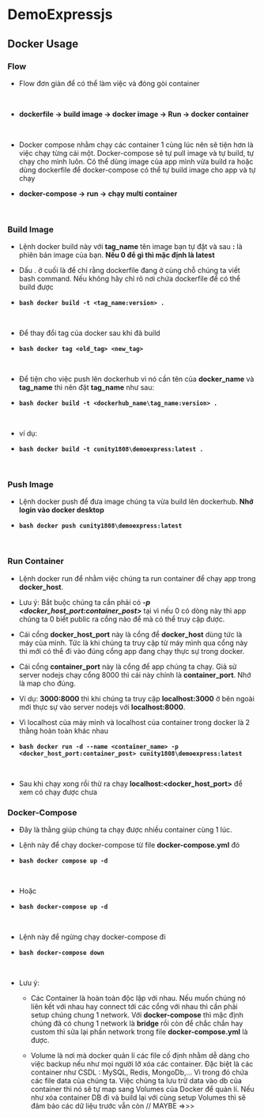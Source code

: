 # DemoExpressjs

## Docker Usage

### Flow

- Flow đơn giản để có thể làm việc và đóng gòi container
<br>

- __dockerfile -> build image -> docker image -> Run -> docker container__
<br>

- Docker compose nhằm chạy các container 1 cùng lúc nên sẽ tiện hơn là việc chạy từng cái một. Docker-compose sẽ tự pull image và tự build, tự chạy cho mình luôn. Có thể dùng image của app mình vừa build ra hoặc dùng dockerfile để docker-compose có thể tự build image cho app và tự chạy

- __docker-compose -> run -> chạy multi container__
<br>

### Build Image
- Lệnh docker build này với __tag_name__ tên image bạn tự đặt và sau __:__ là phiên bản image của bạn. __Nếu 0 để gì thì mặc định là latest__
 
- Dấu . ở cuối là để chỉ rằng dockerfile đang ở cùng chỗ chúng ta viết bash command. Nếu không hãy chỉ rõ nơi chứa dockerfile để có thể build được 

- __```bash docker build -t <tag_name:version> .```__
<br>

- Để thay đổi tag của docker sau khi đã build

- __```bash docker tag <old_tag> <new_tag> ```__
<br>

- Để tiện cho việc push lên dockerhub vì nó cần tên của __docker_name__ và __tag_name__ thì nên đặt __tag_name__ như sau:

- __```bash docker build -t <dockerhub_name\tag_name:version> .```__
<br>

- ví dụ:

- __```bash docker build -t cunity1808\demoexpress:latest .```__
<br>

### Push Image
- Lệnh docker push để đưa image chúng ta vừa build lên dockerhub. __Nhớ login vào docker desktop__

- __```bash docker push cunity1808\demoexpress:latest ```__
<br>

### Run Container
- Lệnh docker run để nhằm việc chúng ta run container để chạy app trong __docker_host__.

- Lưu ý: Bắt buộc chúng ta cần phải có ___-p <docker_host_port:container_post>___ tại vì nếu 0 có dòng này thì app chúng ta 0 biết public ra cổng nào để mà có thể truy cập được.

- Cái cổng __docker_host_port__ này là cổng để __docker_host__ dùng tức là máy của mình. Tức là khi chúng ta truy cập từ máy mình qua cổng này thì mới có thể đi vào đúng cổng app đang chạy thực sự trong docker.

- Cái cổng __container_port__ này là cổng để app chúng ta chạy. Giả sử server nodejs chạy cổng 8000 thì cái này chính là __container_port__. Nhớ là map cho đúng.

- Ví dụ: __3000:8000__ thì khi chúng ta truy cập __localhost:3000__ ở bên ngoài mới thực sự vào server nodejs với __localhost:8000__.

- Vì localhost của máy mình và localhost của container trong docker là 2 thằng hoàn toàn khác nhau

- __```bash docker run -d --name <container_name> -p <docker_host_port:container_post> cunity1808\demoexpress:latest```__
<br>

- Sau khi chạy xong rồi thử ra chạy __localhost:<docker_host_port>__ để xem có chạy được chưa

### Docker-Compose
- Đây là thằng giúp chúng ta chạy được nhiều container cùng 1 lúc.

- Lệnh này để chạy docker-compose từ file __docker-compose.yml__ đó

- __```bash docker compose up -d```__
<br>

- Hoặc

- __```bash docker-compose up -d```__
<br>

- Lệnh này để ngừng chạy docker-compose đi

- __```bash docker-compose down```__
<br>

- Lưu ý: 
    - Các Container là hoàn toàn độc lập với nhau. Nếu muốn chúng nó liên kết với nhau hay connect tới các cổng với nhau thì cần phải setup chúng chung 1 network. Với __docker-compose__ thì mặc định chúng đã có chung 1 network là __bridge__ rồi còn để chắc chắn hay custom thì sửa lại phần network trong file __docker-compose.yml__ là được.

    - Volume là nơi mà docker quản lí các file cố định nhằm dễ dàng cho việc backup nếu như mọi người lỡ xóa các container. Đặc biệt là các container như CSDL : MySQL, Redis, MongoDb,... Vì trong đó chứa các file data của chúng ta. Việc chúng ta lưu trữ data vào db của container thì nó sẽ tự map sang Volumes của Docker để quản lí. Nếu như xóa container DB đi và build lại với cùng setup Volumes thì sẽ đảm bảo các dữ liệu trước vẫn còn // MAYBE =>>>








